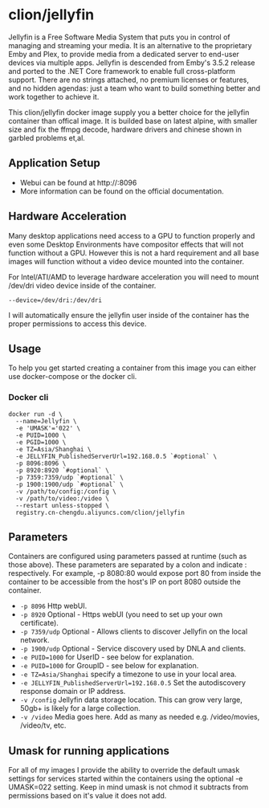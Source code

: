 # clion/jellyfin
Jellyfin is a Free Software Media System that puts you in control of managing and streaming your media. It is an alternative to the proprietary Emby and Plex, to provide media from a dedicated server to end-user devices via multiple apps. Jellyfin is descended from Emby's 3.5.2 release and ported to the .NET Core framework to enable full cross-platform support. There are no strings attached, no premium licenses or features, and no hidden agendas: just a team who want to build something better and work together to achieve it.

This clion/jellyfin docker image supply you a better choice for the jellyfin container than offical image. It is builded base on latest alpine, with smaller size and fix the ffmpg decode, hardware drivers and chinese shown in garbled problems et,al.

## Application Setup
* Webui can be found at http://<your-ip>:8096
* More information can be found on the official documentation.

## Hardware Acceleration
Many desktop applications need access to a GPU to function properly and even some Desktop Environments have compositor effects that will not function without a GPU. However this is not a hard requirement and all base images will function without a video device mounted into the container.

For Intel/ATI/AMD to leverage hardware acceleration you will need to mount /dev/dri video device inside of the container.
```
--device=/dev/dri:/dev/dri
```
I will automatically ensure the jellyfin user inside of the container has the proper permissions to access this device.

## Usage
To help you get started creating a container from this image you can either use docker-compose or the docker cli.

### Docker cli
```
docker run -d \
  --name=Jellyfin \
  -e 'UMASK'='022' \
  -e PUID=1000 \
  -e PGID=1000 \
  -e TZ=Asia/Shanghai \
  -e JELLYFIN_PublishedServerUrl=192.168.0.5 `#optional` \
  -p 8096:8096 \
  -p 8920:8920 `#optional` \
  -p 7359:7359/udp `#optional` \
  -p 1900:1900/udp `#optional` \
  -v /path/to/config:/config \
  -v /path/to/video:/video \
  --restart unless-stopped \
  registry.cn-chengdu.aliyuncs.com/clion/jellyfin
```
## Parameters
Containers are configured using parameters passed at runtime (such as those above). These parameters are separated by a colon and indicate <external>:<internal> respectively. For example, -p 8080:80 would expose port 80 from inside the container to be accessible from the host's IP on port 8080 outside the container.

* ```-p 8096``` Http webUI.
* ```-p 8920``` Optional - Https webUI (you need to set up your own certificate).
* ```-p 7359/udp``` Optional - Allows clients to discover Jellyfin on the local network.
* ```-p 1900/udp``` Optional - Service discovery used by DNLA and clients.
* ```-e PUID=1000``` for UserID - see below for explanation.
* ```-e PUID=1000``` for GroupID - see below for explanation.
* ```-e TZ=Asia/Shanghai``` specify a timezone to use in your local area.
* ```-e JELLYFIN_PublishedServerUrl=192.168.0.5``` Set the autodiscovery response domain or IP address.
* ```-v /config``` Jellyfin data storage location. This can grow very large, 50gb+ is likely for a large collection.
* ```-v /video``` Media goes here. Add as many as needed e.g. /video/movies, /video/tv, etc.

## Umask for running applications
For all of my images I provide the ability to override the default umask settings for services started within the containers using the optional -e UMASK=022 setting. Keep in mind umask is not chmod it subtracts from permissions based on it's value it does not add.
